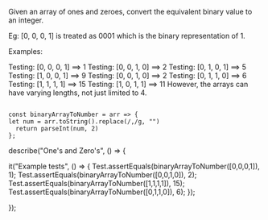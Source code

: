 Given an array of ones and zeroes, convert the equivalent binary value to an integer.

Eg: [0, 0, 0, 1] is treated as 0001 which is the binary representation of 1.

Examples:

Testing: [0, 0, 0, 1] ==> 1
Testing: [0, 0, 1, 0] ==> 2
Testing: [0, 1, 0, 1] ==> 5
Testing: [1, 0, 0, 1] ==> 9
Testing: [0, 0, 1, 0] ==> 2
Testing: [0, 1, 1, 0] ==> 6
Testing: [1, 1, 1, 1] ==> 15
Testing: [1, 0, 1, 1] ==> 11
However, the arrays can have varying lengths, not just limited to 4.



```

const binaryArrayToNumber = arr => {
let num = arr.toString().replace(/,/g, "")
  return parseInt(num, 2) 
};

```

describe("One's and Zero's", () => {

  it("Example tests", () => {
      Test.assertEquals(binaryArrayToNumber([0,0,0,1]), 1);
      Test.assertEquals(binaryArrayToNumber([0,0,1,0]), 2);
      Test.assertEquals(binaryArrayToNumber([1,1,1,1]), 15);
      Test.assertEquals(binaryArrayToNumber([0,1,1,0]), 6);
  });

});
